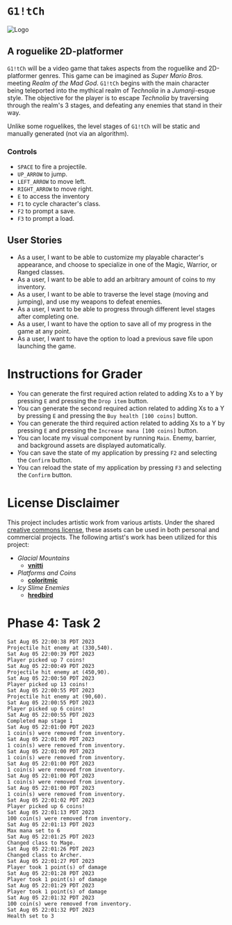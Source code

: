 # `G1!tCh`
![Logo](https://media.github.students.cs.ubc.ca/user/18340/files/1d058e26-90df-42bc-bf9e-25916f108242)

## A roguelike 2D-platformer

`G1!tCh` will be a video game that takes aspects from the roguelike and 2D-platformer genres.
This game can be imagined as _Super Mario Bros._ meeting _Realm of the Mad God_.
`G1!tCh` begins with the main character being teleported into the mythical realm of  *Technolia* in
a *Jumanji*-esque style. The objective for the player is to escape *Technolia* by traversing
through the realm's 3 stages, and defeating any enemies that stand in their way.

Unlike some roguelikes, the level stages of `G1!tCh` will be static and manually generated (not via an algorithm).

### Controls

- `SPACE` to fire a projectile.
- `UP_ARROW` to jump.
- `LEFT_ARROW` to move left.
- `RIGHT_ARROW` to move right.
- `E` to access the inventory
- `F1` to cycle character's class.
- `F2` to prompt a save.
- `F3` to prompt a load.

## User Stories
- As a user, I want to be able to customize my playable character's appearance,
  and choose to specialize in one of the Magic, Warrior, or Ranged classes.
- As a user, I want to be able to add an arbitrary amount of coins to my inventory.
- As a user, I want to be able to traverse the level stage (moving and jumping), and use my weapons to defeat enemies.
- As a user, I want to be able to progress through different level stages after completing one.
- As a user, I want to have the option to save all of my progress in the game at any point.
- As a user, I want to have the option to load a previous save file upon launching the game.

# Instructions for Grader

- You can generate the first required action related to adding Xs to a Y by pressing `E` and
 pressing the `Drop item` button.
- You can generate the second required action related to adding Xs to a Y by pressing `E` and
 pressing the `Buy health [100 coins]` button.
- You can generate the third required action related to adding Xs to a Y by pressing `E` and
    pressing the `Increase mana [100 coins]` button.
- You can locate my visual component by running `Main`. Enemy, barrier, and background assets are displayed
  automatically.
- You can save the state of my application by pressing `F2` and selecting the `Confirm` button.
- You can reload the state of my application by pressing `F3` and selecting the `Confirm` button.

# License Disclaimer

This project includes artistic work from various artists. Under the shared
[creative commons license](https://creativecommons.org/licenses/by/4.0/), these assets can be used in both personal and
commercial projects. The following artist's work has been utilized for this project:

- *Glacial Mountains*
  - **[vnitti](https://vnitti.itch.io/)**
- *Platforms and Coins*
    - **[coloritmic](https://coloritmic.itch.io/)**
- *Icy Slime Enemies*
    - **[hredbird](https://hredbird.itch.io/)**
 

# Phase 4: Task 2

```
Sat Aug 05 22:00:38 PDT 2023
Projectile hit enemy at (330,540).
Sat Aug 05 22:00:39 PDT 2023
Player picked up 7 coins!
Sat Aug 05 22:00:49 PDT 2023
Projectile hit enemy at (450,90).
Sat Aug 05 22:00:50 PDT 2023
Player picked up 13 coins!
Sat Aug 05 22:00:55 PDT 2023
Projectile hit enemy at (90,60).
Sat Aug 05 22:00:55 PDT 2023
Player picked up 6 coins!
Sat Aug 05 22:00:55 PDT 2023
Completed map stage 1
Sat Aug 05 22:01:00 PDT 2023
1 coin(s) were removed from inventory.
Sat Aug 05 22:01:00 PDT 2023
1 coin(s) were removed from inventory.
Sat Aug 05 22:01:00 PDT 2023
1 coin(s) were removed from inventory.
Sat Aug 05 22:01:00 PDT 2023
1 coin(s) were removed from inventory.
Sat Aug 05 22:01:00 PDT 2023
1 coin(s) were removed from inventory.
Sat Aug 05 22:01:00 PDT 2023
1 coin(s) were removed from inventory.
Sat Aug 05 22:01:02 PDT 2023
Player picked up 6 coins!
Sat Aug 05 22:01:13 PDT 2023
100 coin(s) were removed from inventory.
Sat Aug 05 22:01:13 PDT 2023
Max mana set to 6
Sat Aug 05 22:01:25 PDT 2023
Changed class to Mage.
Sat Aug 05 22:01:26 PDT 2023
Changed class to Archer.
Sat Aug 05 22:01:27 PDT 2023
Player took 1 point(s) of damage
Sat Aug 05 22:01:28 PDT 2023
Player took 1 point(s) of damage
Sat Aug 05 22:01:29 PDT 2023
Player took 1 point(s) of damage
Sat Aug 05 22:01:32 PDT 2023
100 coin(s) were removed from inventory.
Sat Aug 05 22:01:32 PDT 2023
Health set to 3
```
